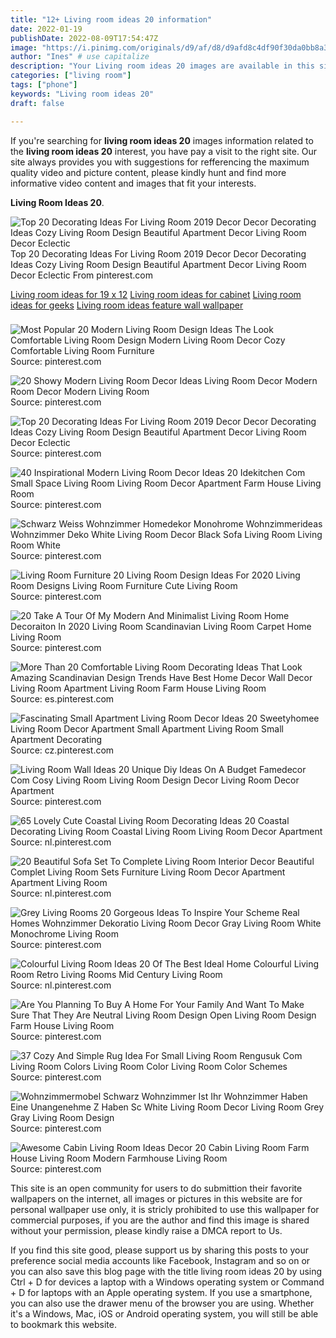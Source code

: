 ```yaml
---
title: "12+ Living room ideas 20 information"
date: 2022-01-19
publishDate: 2022-08-09T17:54:47Z
image: "https://i.pinimg.com/originals/d9/af/d8/d9afd8c4df90f30da0bb8a3f4053be95.jpg"
author: "Ines" # use capitalize
description: "Your Living room ideas 20 images are available in this site. Living room ideas 20 are a topic that is being searched for and liked by netizens today. You can Get the Living room ideas 20 files here. Find and Download all free vectors."
categories: ["living room"]
tags: ["phone"]
keywords: "Living room ideas 20"
draft: false

---
```


If you're searching for **living room ideas 20** images information related to the **living room ideas 20** interest, you have pay a visit to the right  site.  Our site always  provides you with  suggestions  for refferencing  the maximum  quality video and picture  content, please kindly hunt and find more informative video content and images  that fit your interests.

**Living Room Ideas 20**. 

![Top 20 Decorating Ideas For Living Room 2019 Decor Decor Decorating Ideas Cozy Living Room Design Beautiful Apartment Decor Living Room Decor Eclectic](https://i.pinimg.com/originals/55/d4/60/55d46060f21fe3762ab020d8300c21ea.jpg "Top 20 Decorating Ideas For Living Room 2019 Decor Decor Decorating Ideas Cozy Living Room Design Beautiful Apartment Decor Living Room Decor Eclectic")
Top 20 Decorating Ideas For Living Room 2019 Decor Decor Decorating Ideas Cozy Living Room Design Beautiful Apartment Decor Living Room Decor Eclectic From pinterest.com

[Living room ideas for 19 x 12](/living-room-ideas-for-19-x-12/)
[Living room ideas for cabinet](/living-room-ideas-for-cabinet/)
[Living room ideas for geeks](/living-room-ideas-for-geeks/)
[Living room ideas feature wall wallpaper](/living-room-ideas-feature-wall-wallpaper/)



### 

 


![Most Popular 20 Modern Living Room Design Ideas The Look Comfortable Living Room Design Modern Living Room Decor Cozy Comfortable Living Room Furniture](https://i.pinimg.com/736x/80/61/2d/80612d2350f8f05919b0df211880601b.jpg "Most Popular 20 Modern Living Room Design Ideas The Look Comfortable Living Room Design Modern Living Room Decor Cozy Comfortable Living Room Furniture")
Source: pinterest.com

 

![20 Showy Modern Living Room Decor Ideas Living Room Decor Modern Room Decor Modern Living Room](https://i.pinimg.com/736x/55/df/28/55df2877cf1ca7c3c25c0a85cd9cd324.jpg "20 Showy Modern Living Room Decor Ideas Living Room Decor Modern Room Decor Modern Living Room")
Source: pinterest.com

 

![Top 20 Decorating Ideas For Living Room 2019 Decor Decor Decorating Ideas Cozy Living Room Design Beautiful Apartment Decor Living Room Decor Eclectic](https://i.pinimg.com/originals/55/d4/60/55d46060f21fe3762ab020d8300c21ea.jpg "Top 20 Decorating Ideas For Living Room 2019 Decor Decor Decorating Ideas Cozy Living Room Design Beautiful Apartment Decor Living Room Decor Eclectic")
Source: pinterest.com

 

![40 Inspirational Modern Living Room Decor Ideas 20 Idekitchen Com Small Space Living Room Living Room Decor Apartment Farm House Living Room](https://i.pinimg.com/564x/ae/92/0b/ae920bdf50024be9eab34b6d562e4e45.jpg "40 Inspirational Modern Living Room Decor Ideas 20 Idekitchen Com Small Space Living Room Living Room Decor Apartment Farm House Living Room")
Source: pinterest.com

 

![Schwarz Weiss Wohnzimmer Homedekor Monohrome Wohnzimmerideas Wohnzimmer Deko White Living Room Decor Black Sofa Living Room Living Room White](https://i.pinimg.com/736x/c3/5d/a1/c35da161db1f2a2ab05b2f31f156a2f2.jpg "Schwarz Weiss Wohnzimmer Homedekor Monohrome Wohnzimmerideas Wohnzimmer Deko White Living Room Decor Black Sofa Living Room Living Room White")
Source: pinterest.com

 

![Living Room Furniture 20 Living Room Design Ideas For 2020 Living Room Designs Living Room Furniture Cute Living Room](https://i.pinimg.com/originals/45/65/0e/45650ee399289407429bcee65f75b789.jpg "Living Room Furniture 20 Living Room Design Ideas For 2020 Living Room Designs Living Room Furniture Cute Living Room")
Source: pinterest.com

 

![20 Take A Tour Of My Modern And Minimalist Living Room Home Decoraiton In 2020 Living Room Scandinavian Living Room Carpet Home Living Room](https://i.pinimg.com/736x/46/ce/a5/46cea549516e921aa6aa6b9acc2d0976.jpg "20 Take A Tour Of My Modern And Minimalist Living Room Home Decoraiton In 2020 Living Room Scandinavian Living Room Carpet Home Living Room")
Source: pinterest.com

 

![More Than 20 Comfortable Living Room Decorating Ideas That Look Amazing Scandinavian Design Trends Have Best Home Decor Wall Decor Living Room Apartment Living Room Farm House Living Room](https://i.pinimg.com/736x/8d/ba/62/8dba629672f901391a4712b81bb9d5e7.jpg "More Than 20 Comfortable Living Room Decorating Ideas That Look Amazing Scandinavian Design Trends Have Best Home Decor Wall Decor Living Room Apartment Living Room Farm House Living Room")
Source: es.pinterest.com

 

![Fascinating Small Apartment Living Room Decor Ideas 20 Sweetyhomee Living Room Decor Apartment Small Apartment Living Room Small Apartment Decorating](https://i.pinimg.com/originals/55/64/4b/55644b830a2a4dbbab440663755f1232.jpg "Fascinating Small Apartment Living Room Decor Ideas 20 Sweetyhomee Living Room Decor Apartment Small Apartment Living Room Small Apartment Decorating")
Source: cz.pinterest.com

 

![Living Room Wall Ideas 20 Unique Diy Ideas On A Budget Famedecor Com Cosy Living Room Living Room Design Decor Living Room Decor Apartment](https://i.pinimg.com/564x/07/00/ae/0700ae3044c079553864f2ca974a404d.jpg "Living Room Wall Ideas 20 Unique Diy Ideas On A Budget Famedecor Com Cosy Living Room Living Room Design Decor Living Room Decor Apartment")
Source: pinterest.com

 

![65 Lovely Cute Coastal Living Room Decorating Ideas 20 Coastal Decorating Living Room Coastal Living Room Living Room Decor Apartment](https://i.pinimg.com/originals/e7/f2/92/e7f292f9738aa4205fae9534c1ca4cf6.jpg "65 Lovely Cute Coastal Living Room Decorating Ideas 20 Coastal Decorating Living Room Coastal Living Room Living Room Decor Apartment")
Source: nl.pinterest.com

 

![20 Beautiful Sofa Set To Complete Living Room Interior Decor Beautiful Complet Living Room Sets Furniture Living Room Decor Apartment Apartment Living Room](https://i.pinimg.com/originals/9c/d2/ed/9cd2ed462f65f4ed296d171b6b4af4f7.jpg "20 Beautiful Sofa Set To Complete Living Room Interior Decor Beautiful Complet Living Room Sets Furniture Living Room Decor Apartment Apartment Living Room")
Source: nl.pinterest.com

 

![Grey Living Rooms 20 Gorgeous Ideas To Inspire Your Scheme Real Homes Wohnzimmer Dekoratio Living Room Decor Gray Living Room White Monochrome Living Room](https://i.pinimg.com/originals/0e/1a/fe/0e1afef729a4bd932bb944857aba78c5.jpg "Grey Living Rooms 20 Gorgeous Ideas To Inspire Your Scheme Real Homes Wohnzimmer Dekoratio Living Room Decor Gray Living Room White Monochrome Living Room")
Source: pinterest.com

 

![Colourful Living Room Ideas 20 Of The Best Ideal Home Colourful Living Room Retro Living Rooms Mid Century Living Room](https://i.pinimg.com/originals/7d/6a/96/7d6a96ffedb37d26c7aa6755afd333dd.jpg "Colourful Living Room Ideas 20 Of The Best Ideal Home Colourful Living Room Retro Living Rooms Mid Century Living Room")
Source: nl.pinterest.com

 

![Are You Planning To Buy A Home For Your Family And Want To Make Sure That They Are Neutral Living Room Design Open Living Room Design Farm House Living Room](https://i.pinimg.com/originals/3c/58/d1/3c58d19df97eea6269d10810f37e4474.jpg "Are You Planning To Buy A Home For Your Family And Want To Make Sure That They Are Neutral Living Room Design Open Living Room Design Farm House Living Room")
Source: pinterest.com

 

![37 Cozy And Simple Rug Idea For Small Living Room Rengusuk Com Living Room Colors Living Room Color Living Room Color Schemes](https://i.pinimg.com/736x/e3/9d/7b/e39d7ba942e46c93a7c886376a2998d4.jpg "37 Cozy And Simple Rug Idea For Small Living Room Rengusuk Com Living Room Colors Living Room Color Living Room Color Schemes")
Source: pinterest.com

 

![Wohnzimmermobel Schwarz Wohnzimmer Ist Ihr Wohnzimmer Haben Eine Unangenehme Z Haben Sc White Living Room Decor Living Room Grey Gray Living Room Design](https://i.pinimg.com/originals/ab/78/d3/ab78d3024e8f06b1e91160ca8551781e.jpg "Wohnzimmermobel Schwarz Wohnzimmer Ist Ihr Wohnzimmer Haben Eine Unangenehme Z Haben Sc White Living Room Decor Living Room Grey Gray Living Room Design")
Source: pinterest.com

 

![Awesome Cabin Living Room Ideas Decor 20 Cabin Living Room Farm House Living Room Modern Farmhouse Living Room](https://i.pinimg.com/originals/d9/af/d8/d9afd8c4df90f30da0bb8a3f4053be95.jpg "Awesome Cabin Living Room Ideas Decor 20 Cabin Living Room Farm House Living Room Modern Farmhouse Living Room")
Source: pinterest.com

 

This site is an open community for users to do submittion their favorite wallpapers on the internet, all images or pictures in this website are for personal wallpaper use only, it is stricly prohibited to use this wallpaper for commercial purposes, if you are the author and find this image is shared without your permission, please kindly raise a DMCA report to Us.

If you find this site good, please support us by sharing this posts to your preference social media accounts like Facebook, Instagram and so on or you can also save this blog page with the title living room ideas 20 by using Ctrl + D for devices a laptop with a Windows operating system or Command + D for laptops with an Apple operating system. If you use a smartphone, you can also use the drawer menu of the browser you are using. Whether it's a Windows, Mac, iOS or Android operating system, you will still be able to bookmark this website.

